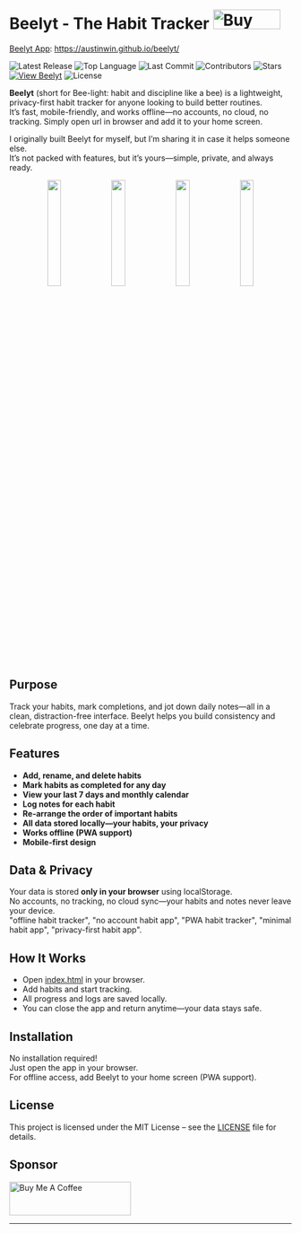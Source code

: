 # Beelyt - The Habit Tracker  <a href="https://www.buymeacoffee.com/austinwin" target="_blank"><img src="https://cdn.buymeacoffee.com/buttons/v2/default-yellow.png" alt="Buy Me A Coffee" style="height: 35px !important;width: 120px !important;" ></a>
[Beelyt App](https://austinwin.github.io/beelyt/): https://austinwin.github.io/beelyt/  

![Latest Release](https://img.shields.io/github/v/release/austinwin/beelyt?cacheBust=1)
![Top Language](https://img.shields.io/github/languages/top/austinwin/beelyt?cacheBust=1)
![Last Commit](https://img.shields.io/github/last-commit/austinwin/beelyt?cacheBust=1)
![Contributors](https://img.shields.io/github/contributors/austinwin/beelyt?cacheBust=1)
![Stars](https://img.shields.io/github/stars/austinwin/beelyt?style=social?cacheBust=1)
[![View Beelyt](https://img.shields.io/badge/Visit-App-green)](https://austinwin.github.io/beelyt/)
![License](https://img.shields.io/github/license/austinwin/beelyt?cacheBust=1)  


**Beelyt** (short for Bee-light: habit and discipline like a bee) is a lightweight, privacy-first habit tracker for anyone looking to build better routines.  
It’s fast, mobile-friendly, and works offline—no accounts, no cloud, no tracking. Simply open url in browser and add it to your home screen.  

I originally built Beelyt for myself, but I’m sharing it in case it helps someone else.  
It’s not packed with features, but it’s yours—simple, private, and always ready.  

<!-- Image grid with responsive layout using HTML inside Markdown -->
<p align="center">
  <img src="https://github.com/user-attachments/assets/1d2656c8-dbb6-4773-a069-0cfd83b35b54" width="22%" />
  <img src="https://github.com/user-attachments/assets/0dc63acf-b610-4880-a129-679f3e9fb487" width="22%" />
  <img src="https://github.com/user-attachments/assets/0ac841ba-ab1a-4f01-9298-beb8ce139287" width="22%" />
  <img src="https://github.com/user-attachments/assets/93c1f301-dd88-4eb9-9d50-86190784e645" width="22%" />
</p>






## Purpose

Track your habits, mark completions, and jot down daily notes—all in a clean, distraction-free interface. Beelyt helps you build consistency and celebrate progress, one day at a time.

## Features

- **Add, rename, and delete habits**  
- **Mark habits as completed for any day**  
- **View your last 7 days and monthly calendar**  
- **Log notes for each habit**
- **Re-arrange the order of important habits**  
- **All data stored locally—your habits, your privacy**  
- **Works offline (PWA support)**  
- **Mobile-first design**

## Data & Privacy

Your data is stored **only in your browser** using localStorage.  
No accounts, no tracking, no cloud sync—your habits and notes never leave your device.  
"offline habit tracker", "no account habit app", "PWA habit tracker", "minimal habit app", "privacy-first habit app".

## How It Works

- Open [index.html](index.html) in your browser.
- Add habits and start tracking.
- All progress and logs are saved locally.
- You can close the app and return anytime—your data stays safe.

## Installation

No installation required!  
Just open the app in your browser.  
For offline access, add Beelyt to your home screen (PWA support).

## License

This project is licensed under the MIT License – see the [LICENSE](LICENSE) file for details.  

## Sponsor
<a href="https://www.buymeacoffee.com/austinwin" target="_blank"><img src="https://cdn.buymeacoffee.com/buttons/v2/default-yellow.png" alt="Buy Me A Coffee" style="height: 60px !important;width: 217px !important;" ></a>

---
